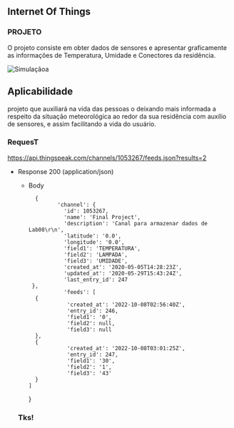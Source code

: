 

## Internet Of Things


### PROJETO

O projeto consiste em obter dados de sensores e apresentar graficamente as informações de Temperatura, Umidade e Conectores da residência.

![Simulaçãoa](https://user-images.githubusercontent.com/63813811/194684410-e9b8af83-f2b4-47ad-8d09-da22dfc13b7f.png)

## Aplicabilidade



projeto que auxiliará na vida das pessoas o deixando mais informada a respeito da situação meteorológica ao redor da sua residência com auxílio de sensores, e assim facilitando a vida do usuário.

### RequesT

 https://api.thingspeak.com/channels/1053267/feeds.json?results=2
  
+ Response 200 (application/json)


    + Body

            {
                   'channel': {
                     'id': 1053267,
                     'name': 'Final Project',
                     'description': 'Canal para armazenar dados de Lab08\r\n',
                     'latitude': '0.0',
                     'longitude': '0.0',
                     'field1': 'TEMPERATURA',
                     'field2': 'LAMPADA',
                     'field3': 'UMIDADE',
                     'created_at': '2020-05-05T14:28:23Z',
                     'updated_at': '2020-05-29T15:43:24Z',
                     'last_entry_id': 247
           },
                     'feeds': [
            {
                      'created_at': '2022-10-08T02:56:40Z',
                      'entry_id': 246,
                      'field1': '0',
                      'field2': null,
                      'field3': null
            },
            {
                      'created_at': '2022-10-08T03:01:25Z',
                      'entry_id': 247,
                      'field1': '30',
                      'field2': '1',
                      'field3': '43'
            }
          ]
        }
  
  ### Tks!
